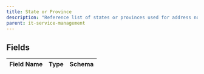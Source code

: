 ```yaml
---
title: State or Province
description: "Reference list of states or provinces used for address normalization."
parent: it-service-management
---
```


## Fields

| Field Name | Type | Schema |
|------------|------|--------|
